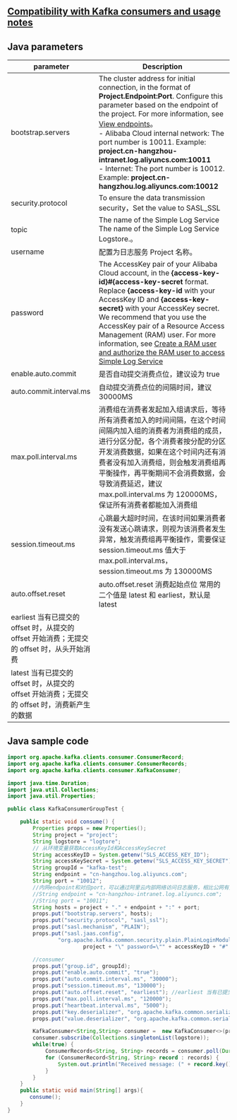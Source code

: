 ## [Compatibility with Kafka consumers and usage notes](./overview.md)

## Java parameters

| parameter                                                                                     | Description                                                                                                                                                                                                                                                                                                                                                                                                                                                                                                              |
| --------------------------------------------------------------------------------------------- | ------------------------------------------------------------------------------------------------------------------------------------------------------------------------------------------------------------------------------------------------------------------------------------------------------------------------------------------------------------------------------------------------------------------------------------------------------------------------------------------------------------------------ |
| bootstrap.servers                                                                             | The cluster address for initial connection, in the format of **Project.Endpoint:Port**. Configure this parameter based on the endpoint of the project. For more information, see [View endpoints](https://www.alibabacloud.com/help/en/doc-detail/29008.htm#reference-wgx-pwq-zdb)。<br/>- Alibaba Cloud internal network: The port number is 10011. Example: **project.cn-hangzhou-intranet.log.aliyuncs.com:10011** <br/>- Internet: The port number is 10012. Example: **project.cn-hangzhou.log.aliyuncs.com:10012** |
| security.protocol                                                                             | To ensure the data transmission security，Set the value to SASL_SSL                                                                                                                                                                                                                                                                                                                                                                                                                                                      |
| topic                                                                                         | The name of the Simple Log Service The name of the Simple Log Service Logstore.。                                                                                                                                                                                                                                                                                                                                                                                                                                        |
| username                                                                                      | 配置为日志服务 Project 名称。                                                                                                                                                                                                                                                                                                                                                                                                                                                                                            |
| password                                                                                      | The AccessKey pair of your Alibaba Cloud account, in the **{access-key-id}#{access-key-secret** format. Replace **{access-key-id** with your AccessKey ID and **{access-key-secret}** with your AccessKey secret. We recommend that you use the AccessKey pair of a Resource Access Management (RAM) user. For more information, see [Create a RAM user and authorize the RAM user to access Simple Log Service](https://www.alibabacloud.com/help/en/doc-detail/47664.htm#task-xsk-ttc-ry)                              |
| enable.auto.commit                                                                            | 是否自动提交消费点位，建议设为 true                                                                                                                                                                                                                                                                                                                                                                                                                                                                                      |
| auto.commit.interval.ms                                                                       | 自动提交消费点位的间隔时间，建议 30000MS                                                                                                                                                                                                                                                                                                                                                                                                                                                                                 |
| max.poll.interval.ms                                                                          | 消费组在消费者发起加入组请求后，等待所有消费者加入的时间间隔，在这个时间间隔内加入组的消费者为消费组的成员，进行分区分配，各个消费者按分配的分区开发消费数据，如果在这个时间内还有消费者没有加入消费组，则会触发消费组再平衡操作，再平衡期间不会消费数据，会导致消费延迟，建议 max.poll.interval.ms 为 120000MS，保证所有消费者都能加入消费组                                                                                                                                                                            |
| session.timeout.ms                                                                            | 心跳最大超时时间，在该时间如果消费者没有发送心跳请求，则视为该消费者发生异常，触发消费组再平衡操作，需要保证 session.timeout.ms 值大于 max.poll.interval.ms，session.timeout.ms 为 130000MS                                                                                                                                                                                                                                                                                                                              |
| auto.offset.reset                                                                             | auto.offset.reset 消费起始点位 常用的二个值是 latest 和 earliest，默认是 latest                                                                                                                                                                                                                                                                                                                                                                                                                                          |
| earliest 当有已提交的 offset 时，从提交的 offset 开始消费；无提交的 offset 时，从头开始消费   |
| latest 当有已提交的 offset 时，从提交的 offset 开始消费；无提交的 offset 时，消费新产生的数据 |

## Java sample code

```java
import org.apache.kafka.clients.consumer.ConsumerRecord;
import org.apache.kafka.clients.consumer.ConsumerRecords;
import org.apache.kafka.clients.consumer.KafkaConsumer;

import java.time.Duration;
import java.util.Collections;
import java.util.Properties;

public class KafkaConsumerGroupTest {

    public static void consume() {
        Properties props = new Properties();
        String project = "project";
        String logstore = "logtore";
        // 从环境变量获取AccessKeyId和AccessKeySecret
        String accessKeyID = System.getenv("SLS_ACCESS_KEY_ID");
        String accessKeySecret = System.getenv("SLS_ACCESS_KEY_SECRET");
        String groupId = "kafka-test";
        String endpoint = "cn-hangzhou.log.aliyuncs.com";
        String port = "10012";
        //内网endpoint和对应port，可以通过阿里云内部网络访问日志服务，相比公网有更好的链路质量和安全性，详见文档 https://www.alibabacloud.com/help/en/doc-detail/29008.htm#reference-wgx-pwq-zdb
        //String endpoint = "cn-hangzhou-intranet.log.aliyuncs.com";
        //String port = "10011";
        String hosts = project + "." + endpoint + ":" + port;
        props.put("bootstrap.servers", hosts);
        props.put("security.protocol", "sasl_ssl");
        props.put("sasl.mechanism", "PLAIN");
        props.put("sasl.jaas.config",
                "org.apache.kafka.common.security.plain.PlainLoginModule required username=\"" +
                        project + "\" password=\"" + accessKeyID + "#" + accessKeySecret + "\";");

        //consumer
        props.put("group.id", groupId);
        props.put("enable.auto.commit", "true");
        props.put("auto.commit.interval.ms", "30000");
        props.put("session.timeout.ms", "130000");
        props.put("auto.offset.reset", "earliest"); //earliest 当有已提交的offset时，从提交的offset开始消费；无提交的offset时，从头开始消费
        props.put("max.poll.interval.ms", "120000");
        props.put("heartbeat.interval.ms", "5000");
        props.put("key.deserializer", "org.apache.kafka.common.serialization.StringDeserializer");
        props.put("value.deserializer", "org.apache.kafka.common.serialization.StringDeserializer");

        KafkaConsumer<String,String> consumer =  new KafkaConsumer<>(props);
        consumer.subscribe(Collections.singletonList(logstore));
        while(true) {
            ConsumerRecords<String, String> records = consumer.poll(Duration.ofSeconds(10000));
            for (ConsumerRecord<String, String> record : records) {
                System.out.println("Received message: (" + record.key() + ", " + record.value() + ") at offset " + record.offset());
            }
        }
    }
    public static void main(String[] args){
       consume();
    }
}
```
